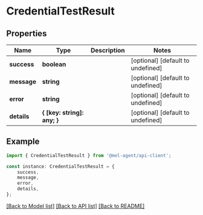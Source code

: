 # CredentialTestResult


## Properties

Name | Type | Description | Notes
------------ | ------------- | ------------- | -------------
**success** | **boolean** |  | [optional] [default to undefined]
**message** | **string** |  | [optional] [default to undefined]
**error** | **string** |  | [optional] [default to undefined]
**details** | **{ [key: string]: any; }** |  | [optional] [default to undefined]

## Example

```typescript
import { CredentialTestResult } from '@mel-agent/api-client';

const instance: CredentialTestResult = {
    success,
    message,
    error,
    details,
};
```

[[Back to Model list]](../README.md#documentation-for-models) [[Back to API list]](../README.md#documentation-for-api-endpoints) [[Back to README]](../README.md)
